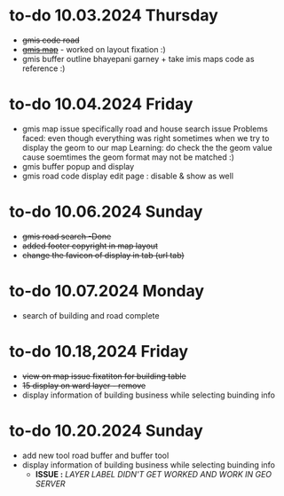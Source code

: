 

# to-do 10.03.2024 Thursday

- ~~gmis code road~~
- [~~gmis map~~]() - worked on layout fixation :)
- gmis buffer outline bhayepani garney + take imis maps code as reference :)

# to-do 10.04.2024 Friday

- gmis map issue
  specifically road and house search issue
  Problems faced: even though everything was right sometimes when we try to display the geom to our map
  Learning: do check the the geom value cause soemtimes the geom format may not be matched :)
- gmis buffer popup and display
- gmis road code display
  edit page : disable & show as well

# to-do 10.06.2024 Sunday

- ~~gmis road search -Done~~
- ~~added footer copyright in map layout~~
- ~~change the favicon of display in tab (url tab)~~

# to-do 10.07.2024 Monday

- search of building and road complete

# to-do 10.18,2024 Friday

- ~~view on map issue fixatiton for building table~~
- ~~15 display on ward layer - remove~~
- display information of building business while selecting buinding info

# to-do 10.20.2024 Sunday

- add new tool road buffer and buffer tool
- display information of building business while selecting buinding info
  - **ISSUE :** *LAYER LABEL DIDN'T GET WORKED AND WORK IN GEO SERVER*
